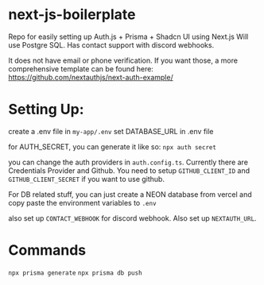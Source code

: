 # next-js-boilerplate
 Repo for easily setting up Auth.js + Prisma + Shadcn UI using Next.js
 Will use Postgre SQL.
 Has contact support with discord webhooks.

 It does not have email or phone verification. If you want those, a more comprehensive template can be found here: https://github.com/nextauthjs/next-auth-example/ 


# Setting Up:
create a .env file in `my-app/.env`
set DATABASE_URL in .env file

for AUTH_SECRET, you can generate it like so: `npx auth secret`

you can change the auth providers in `auth.config.ts`.
Currently there are Credentials Provider and Github. You need to setup `GITHUB_CLIENT_ID` and `GITHUB_CLIENT_SECRET` if you want to use github.

For DB related stuff, you can just create a NEON database from vercel and copy paste the environment variables to `.env`

also set up `CONTACT_WEBHOOK` for discord webhook.
Also set up `NEXTAUTH_URL`. 



# Commands

`npx prisma generate`
`npx prisma db push`
